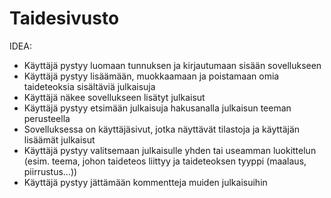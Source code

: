# Taidesivusto
IDEA:
- Käyttäjä pystyy luomaan tunnuksen ja kirjautumaan sisään sovellukseen
- Käyttäjä pystyy lisäämään, muokkaamaan ja poistamaan omia taideteoksia sisältäviä julkaisuja
- Käyttäjä näkee sovellukseen lisätyt julkaisut
- Käyttäjä pystyy etsimään julkaisuja hakusanalla julkaisun teeman perusteella
- Sovelluksessa on käyttäjäsivut, jotka näyttävät tilastoja ja käyttäjän lisäämät julkaisut
- Käyttäjä pystyy valitsemaan julkaisulle yhden tai useamman luokittelun (esim. teema, johon taideteos liittyy ja taideteoksen tyyppi (maalaus, piirrustus...))
- Käyttäjä pystyy jättämään kommentteja muiden julkaisuihin

